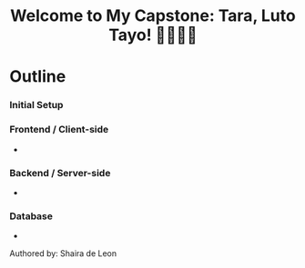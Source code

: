 <h1 align="center">Welcome to My Capstone: Tara, Luto Tayo! 👩‍🍳🍳🍴</h1>

# Outline

### Initial Setup

### Frontend / Client-side

-

### Backend / Server-side

-

### Database

-

Authored by: Shaira de Leon
